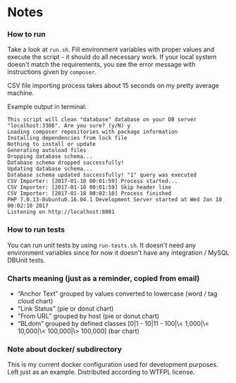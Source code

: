 # Notes

### How to run

Take a look at `run.sh`. Fill environment variables with proper values and execute the script - it should do all 
necessary work. If your local system doesn't match the requirements, you see the error message with instructions given
by `composer`.

CSV file importing process takes about 15 seconds on my pretty average machine.

Example output in terminal:

    This script will clean "database" database on your DB server "localhost:3306". Are you sure? (y/N) y
    Loading composer repositories with package information
    Installing dependencies from lock file
    Nothing to install or update
    Generating autoload files
    Dropping database schema...
    Database schema dropped successfully!
    Updating database schema...
    Database schema updated successfully! "1" query was executed
    CSV Importer: [2017-01-18 00:01:59] Process started...
    CSV Importer: [2017-01-18 00:01:59] Skip header line
    CSV Importer: [2017-01-18 00:02:10] Process finished
    PHP 7.0.13-0ubuntu0.16.04.1 Development Server started at Wed Jan 18 00:02:10 2017
    Listening on http://localhost:8081


### How to run tests

You can run unit tests by using `run-tests.sh`. It doesn't need any environment variables since for now it doesn't 
have any integration / MySQL DBUnit tests.

### Charts meaning (just as a reminder, copied from email)

- “Anchor Text” grouped by values converted to lowercase (word / tag cloud chart)
- “Link Status” (pie or donut chart)
- “From URL” grouped by host (pie or donut chart)
- “BLdom” grouped by defined classes [0|1 - 10|11 - 100|\\< 1,000|\\< 10,000|\\< 100,000|\\> 100,000] \(bar chart\)

### Note about docker/ subdirectory

This is my current docker configuration used for development purposes. Left just as an example. Distributed according to 
WTFPL license.